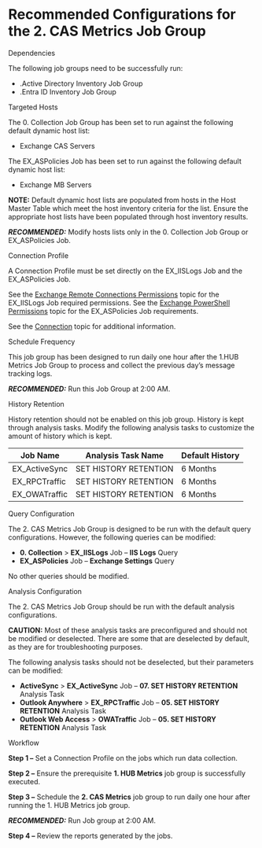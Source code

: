 # Recommended Configurations for the 2. CAS Metrics Job Group

Dependencies

The following job groups need to be successfully run:

- .Active Directory Inventory Job Group
- .Entra ID Inventory Job Group

Targeted Hosts

The 0. Collection Job Group has been set to run against the following default dynamic host list:

- Exchange CAS Servers

The EX_ASPolicies Job has been set to run against the following default dynamic host list:

- Exchange MB Servers

**NOTE:** Default dynamic host lists are populated from hosts in the Host Master Table which meet
the host inventory criteria for the list. Ensure the appropriate host lists have been populated
through host inventory results.

**_RECOMMENDED:_** Modify hosts lists only in the 0. Collection Job Group or EX_ASPolicies Job.

Connection Profile

A Connection Profile must be set directly on the EX_IISLogs Job and the EX_ASPolicies Job.

See the
[Exchange Remote Connections Permissions](/docs/accessanalyzer/12.0/getting-started/system-requirements/solutions/exchange/remote-connections.md)
topic for the EX_IISLogs Job required permissions. See the
[Exchange PowerShell Permissions](/docs/accessanalyzer/12.0/getting-started/system-requirements/solutions/exchange/powershell.md) topic for
the EX_ASPolicies Job requirements.

See the [Connection](/docs/accessanalyzer/12.0/administration/settings/connection/overview.md) topic for additional
information.

Schedule Frequency

This job group has been designed to run daily one hour after the 1.HUB Metrics Job Group to process
and collect the previous day’s message tracking logs.

**_RECOMMENDED:_** Run this Job Group at 2:00 AM.

History Retention

History retention should not be enabled on this job group. History is kept through analysis tasks.
Modify the following analysis tasks to customize the amount of history which is kept.

| Job Name      | Analysis Task Name    | Default History |
| ------------- | --------------------- | --------------- |
| EX_ActiveSync | SET HISTORY RETENTION | 6 Months        |
| EX_RPCTraffic | SET HISTORY RETENTION | 6 Months        |
| EX_OWATraffic | SET HISTORY RETENTION | 6 Months        |

Query Configuration

The 2. CAS Metrics Job Group is designed to be run with the default query configurations. However,
the following queries can be modified:

- **0. Collection** > **EX_IISLogs** Job – **IIS Logs** Query
- **EX_ASPolicies** Job – **Exchange Settings** Query

No other queries should be modified.

Analysis Configuration

The 2. CAS Metrics Job Group should be run with the default analysis configurations.

**CAUTION:** Most of these analysis tasks are preconfigured and should not be modified or
deselected. There are some that are deselected by default, as they are for troubleshooting purposes.

The following analysis tasks should not be deselected, but their parameters can be modified:

- **ActiveSync** > **EX_ActiveSync** Job – **07. SET HISTORY RETENTION** Analysis Task
- **Outlook Anywhere** > **EX_RPCTraffic** Job – **05. SET HISTORY RETENTION** Analysis Task
- **Outlook Web Access** > **OWATraffic** Job – **05. SET HISTORY RETENTION** Analysis Task

Workflow

**Step 1 –** Set a Connection Profile on the jobs which run data collection.

**Step 2 –** Ensure the prerequisite **1. HUB Metrics** job group is successfully executed.

**Step 3 –** Schedule the **2. CAS Metrics** job group to run daily one hour after running the 1.
HUB Metrics job group.

**_RECOMMENDED:_** Run Job group at 2:00 AM.

**Step 4 –** Review the reports generated by the jobs.
